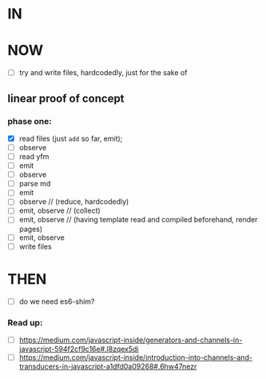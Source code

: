 # IN

# NOW
- [ ]  try and write files, hardcodedly, just for the sake of

## linear proof of concept
### phase one:
- [x] read files (just `add` so far, emit);
- [ ] observe
- [ ] read yfm
- [ ] emit
- [ ] observe
- [ ] parse md
- [ ] emit
- [ ] observe
// (reduce, hardcodedly)
- [ ] emit, observe
// (collect)
- [ ] emit, observe
// (having template read and compiled beforehand, render pages)
- [ ] emit, observe
- [ ] write files

# THEN
- [ ] do we need es6-shim?

### Read up:
- [ ] https://medium.com/javascript-inside/generators-and-channels-in-javascript-594f2cf9c16e#.l8zqex5di
- [ ] https://medium.com/javascript-inside/introduction-into-channels-and-transducers-in-javascript-a1dfd0a09268#.6hw47nezr